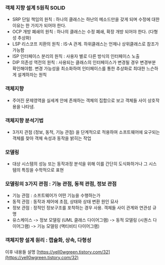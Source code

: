 ### 객체 지향 설계 5원칙 SOLID
- SRP 단일 책임의 원칙 : 하나의 클래스는 하난의 메소드만을 갖게 되며 수정에 대한 이유는 한 가지가 되어야 한다.
- OCP 개방 폐쇄의 원칙 : 하나의 클래스는 수정 폐쇄, 확장 개방 되어야 한다. (다형성 추상화)
- LSP 리스코프 치환의 원칙 : IS-A 관계. 하위클래스는 언제나 상위클래스로 참조가 가능함
- ISP 인터페이스 분리의 원칙 : 사용자 별로 다른 방식의 인터페이스 노출
- DIP 의존성 역전의 원칙 : 사용되는 클래스의 인터페이스가 변경될 경우 변경부분 확인해야함. 변경 가능성을 최소화하여 인터페이스를 통한 추상화로 최대한 느슨하게 설계하자는 원칙

### 객체지향 
- 주어진 문제영역을 실세계 안에 존재하는 객체의 집합으로 보고 객체들 사이 상호작용을 나타냄.

### 객체지향 분석기법
- 3가지 관점 (정보, 동적, 기능 관점) 을 단계적으로 적용하여 소프트웨어에 요구되는 객체를 찾아 객체 속성과 동작을 밝히는 작업

### 모델링
- 대상 시스템의 성능 또는 동작과정 분석을 위해 이를 간단히 도식화하거나 그 시스템의 특징을 수학적으로 표현

### 모델링의 3가지 관점 : 기능 관점, 동적 관점, 정보 관점
- 기능 관점 : 소프트웨어가 어떤 기능을 수행하는가
- 동적 관점 : 동작과 제어에 초점, 상태와 상태 변환 원인 묘사
- 정보 관점 : 정적인 정보구조를 포착하는 경우 사용. 객체들 사이 관계와 연관성 규명
- 유스케이스 -> 정보 모델링 (UML 클래스 다이어그램) -> 동적 모델링 (시퀀스 다이어그램) -> 기능 모델링 (액티비티 다이어그램)

### 객체지향 설계 원리 : 캡슐화, 상속, 다형성

이후 내용들 설명
[https://yell0wgreen.tistory.com/32](https://yell0wgreen.tistory.com/32)
